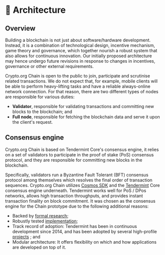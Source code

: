 # 🔰 Architecture

## Overview

Building a blockchain is not just about software/hardware development. Instead, it is a combination of technological design, incentive mechanism, game theory and governance, which together nourish a robust system that also allows for continuous innovation. Our initially proposed architecture may hence undergo future revisions in response to changes in incentives, governance or other external requirements.

Crypto.org Chain is open to the public to join, participate and scrutinise related transactions. We do not expect that, for example, mobile clients will be able to perform heavy-lifting tasks and have a reliable always-online network connection. For that reason, there are two different types of nodes are responsible for various duties:

* **Validator**, responsible for validating transactions and committing new blocks to the blockchain; and
* **Full node**, responsible for fetching the blockchain data and serve it upon the client's request.

## Consensus engine

Crypto.org Chain is based on Tendermint Core's consensus engine, it relies on a set of validators to participate in the proof of stake (PoS) consensus protocol, and they are responsible for committing new blocks in the blockchain.

Specifically, validators run a Byzantine Fault Tolerant (BFT) consensus protocol among themselves which resolves the final order of transaction sequences. Crypto.org Chain utilizes [Cosmos SDK](https://cosmos.network/sdk) and the [Tendermint](https://tendermint.com/) Core consensus engine underneath. Tendermint works well for PoS / DPos networks, allows high transaction throughputs, and provides instant transaction finality on block commitment. It was chosen as the consensus engine for the Chain prototype due to the following additional reasons:

* Backed by [formal research](https://eprint.iacr.org/2018/574.pdf);
* Robustly tested [implementation](http://jepsen.io/analyses/tendermint-0-10-2);
* Track record of adoption: Tendermint has been in continuous development since 2014, and has been adopted by several high-profile [projects](https://forum.cosmos.network/t/list-of-projects-in-cosmos-tendermint-ecosystem/243) ; and
* Modular architecture: It offers flexibility on which and how applications are developed on top of it.
